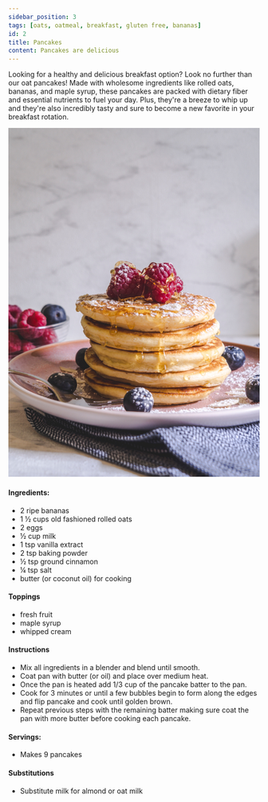 ```yaml
---
sidebar_position: 3
tags: [oats, oatmeal, breakfast, gluten free, bananas]
id: 2
title: Pancakes 
content: Pancakes are delicious 
---
```

Looking for a healthy and delicious breakfast option? Look no further than our oat pancakes! Made with wholesome ingredients like rolled oats, bananas, and maple syrup, these pancakes are packed with dietary fiber and essential nutrients to fuel your day. Plus, they're a breeze to whip up and they're also incredibly tasty and sure to become a new favorite in your breakfast rotation.

![Oats](./img/pancakes_2.jpeg)

#### Ingredients:
- 2 ripe bananas 
- 1 ½ cups old fashioned rolled oats
- 2 eggs
- ½ cup milk 
- 1 tsp vanilla extract
- 2 tsp baking powder
- ½ tsp ground cinnamon
- ¼ tsp salt
-  butter (or coconut oil) for cooking

#### Toppings
- fresh fruit 
- maple syrup 
- whipped cream


#### Instructions
- Mix all ingredients in a blender and blend until smooth.
- Coat pan with butter (or oil) and place over medium heat. 
- Once the pan is heated add 1/3 cup of the pancake batter to the pan.
- Cook for 3 minutes or until a few bubbles begin to form along the edges and flip pancake and cook until golden brown. 
- Repeat previous steps with the remaining batter making sure coat the pan with more butter before cooking each pancake. 

#### Servings:
- Makes 9 pancakes 

#### Substitutions

- Substitute milk for almond or oat milk